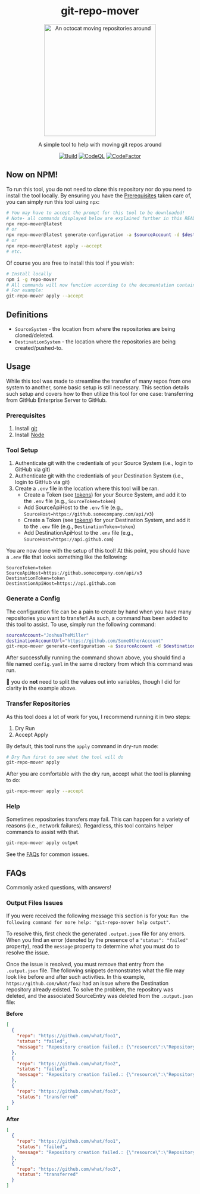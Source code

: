 <div align="center">

# git-repo-mover

<img src="https://github.com/JoshuaTheMiller/git-repo-mover/assets/4266541/28b1a287-7a48-42f0-9b64-e4ae63deaf55" alt="An octocat moving repositories around" width="300" />

A simple tool to help with moving git repos around

[![Build](https://github.com/JoshuaTheMiller/git-repo-mover/actions/workflows/build.yml/badge.svg)](https://github.com/JoshuaTheMiller/git-repo-mover/actions/workflows/build.yml) [![CodeQL](https://github.com/JoshuaTheMiller/git-repo-mover/actions/workflows/github-code-scanning/codeql/badge.svg)](https://github.com/JoshuaTheMiller/git-repo-mover/actions/workflows/github-code-scanning/codeql) [![CodeFactor](https://www.codefactor.io/repository/github/joshuathemiller/git-repo-mover/badge)](https://www.codefactor.io/repository/github/joshuathemiller/git-repo-mover)

</div>

## Now on NPM!

To run this tool, you do not need to clone this repository nor do you need to install the tool locally. By ensuring you have the [Prerequisites](#prerequisites) taken care of, you can simply run this tool using `npx`:

```sh
# You may have to accept the prompt for this tool to be downloaded!
# Note- all commands displayed below are explained further in this README.
npx repo-mover@latest
# or
npx repo-mover@latest generate-configuration -a $sourceAccount -d $destinationAccountUrl --source-type github --destination-type github
# or
npx repo-mover@latest apply --accept
# etc.
```

Of course you are free to install this tool if you wish:

```sh
# Install locally
npm i -g repo-mover
# All commands will now function according to the documentation contained within this repository. 
# For example:
git-repo-mover apply --accept
```

## Definitions

* `SourceSystem` - the location from where the repositories are being cloned/deleted.
* `DestinationSystem` - the location where the repositories are being created/pushed-to.

## Usage

While this tool was made to streamline the transfer of many repos from one system to another, some basic setup is still necessary. This section details such setup and covers how to then utilize this tool for one case: transferring from GitHub Enterprise Server to GitHub.

### Prerequisites

1. Install [git](https://git-scm.com/book/en/v2/Getting-Started-Installing-Git)
2. Install [Node](https://nodejs.org/en/download)

### Tool Setup

1. Authenticate git with the credentials of your Source System (i.e., login to GitHub via git)
2. Authenticate git with the credentials of your Destination System (i.e., login to GitHub via git)
3. Create a `.env` file in the location where this tool will be ran.
   * Create a Token (see [tokens][tokens]) for your Source System, and add it to the `.env` file (e.g., `SourceToken=token`)
   * Add SourceApiHost to the `.env` file (e.g., `SourceHost=https://github.somecompany.com/api/v3`)
   * Create a Token (see [tokens][tokens]) for your Destination System, and add it to the `.env` file (e.g., `DestinationToken=token`)
   * Add DestinationApiHost to the `.env` file (e.g., `SourceHost=https://api.github.com`)

You are now done with the setup of this tool! At this point, you should have a `.env` file that looks something like the following:

```.env
SourceToken=token
SourceApiHost=https://github.somecompany.com/api/v3
DestinationToken=token
DestinationApiHost=https://api.github.com
```

### Generate a Config

The configuration file can be a pain to create by hand when you have many repositories you want to transfer! As such, a command has been added to this tool to assist. To use, simply run the following command:

```sh
sourceAccount="JoshuaTheMiller"
destinationAccountUrl="https://github.com/SomeOtherAccount"
git-repo-mover generate-configuration -a $sourceAccount -d $destinationAccountUrl --source-type github --destination-type github
```

After successfully running the command shown above, you should find a file named `config.yaml` in the same directory from which this command was run.

📝 you do **not** need to split the values out into variables, though I did for clarity in the example above.

### Transfer Repositories

As this tool does a lot of work for you, I recommend running it in two steps: 

1. Dry Run
2. Accept Apply

By default, this tool runs the `apply` command in dry-run mode:

```sh
# Dry Run first to see what the tool will do
git-repo-mover apply
```

After you are comfortable with the dry run, accept what the tool is planning to do:

```sh
git-repo-mover apply --accept
```

### Help

Sometimes repositories transfers may fail. This can happen for a variety of reasons (i.e., network failures). Regardless, this tool contains helper commands to assist with that.

```sh
git-repo-mover apply output
```

See the [FAQs](#faqs) for common issues.

## FAQs

Commonly asked questions, with answers!

### Output Files Issues

If you were received the following message this section is for you: `Run the following command for more help: "git-repo-mover help output"`.

To resolve this, first check the generated `.output.json` file for any errors. When you find an error (denoted by the presence of a `"status": "failed"` property), read the `message` property to determine what you must do to resolve the issue.

Once the issue is resolved, you must remove that entry from the `.output.json` file. The following snippets demonstrates what the file may look like before and after such activities. In this example, `https://github.com/what/foo2` had an issue where the Destination repository already existed. To solve the problem, the repository was deleted, and the associated SourceEntry was deleted from the `.output.json` file:

**Before**
```json
[
  {
    "repo": "https://github.com/what/foo1",
    "status": "failed",
    "message": "Repository creation failed.: {\"resource\":\"Repository\",\"code\":\"custom\",\"field\":\"name\",\"message\":\"name already exists on this account\"}"
  },
  {
    "repo": "https://github.com/what/foo2",
    "status": "failed",
    "message": "Repository creation failed.: {\"resource\":\"Repository\",\"code\":\"custom\",\"field\":\"name\",\"message\":\"name already exists on this account\"}"
  },
  {
    "repo": "https://github.com/what/foo3",
    "status": "transferred"
  }
]
```

**After**
```json
[
  {
    "repo": "https://github.com/what/foo1",
    "status": "failed",
    "message": "Repository creation failed.: {\"resource\":\"Repository\",\"code\":\"custom\",\"field\":\"name\",\"message\":\"name already exists on this account\"}"
  },
  {
    "repo": "https://github.com/what/foo3",
    "status": "transferred"
  }
]
```

[tokens]: ./docs/tokens.md
